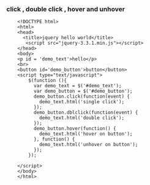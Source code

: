 ### click , double click , hover and unhover

        <!DOCTYPE html>
        <html>
        <head>
          <title>jquery hello world</title>
           <script src="jquery-3.3.1.min.js"></script>
        </head>
        <body>
        <p id = 'demo_text'>hello</p>
        <br>
        <button id='demo_button'>button</button>
        <script type="text/javascript">
            $(function (){
              var demo_text = $('#demo_text');
              var demo_button = $('#demo_button');
              demo_button.click(function(event) {
                demo_text.html('single click');
              });			
              demo_button.dblclick(function(event) {
                demo_text.html('double click');
              });		
              demo_button.hover(function() {
                demo_text.html('hover on button');
              }, function() {
                demo_text.html('unhover on button');
              });
            });

        </script>
        </body>
        </html>
